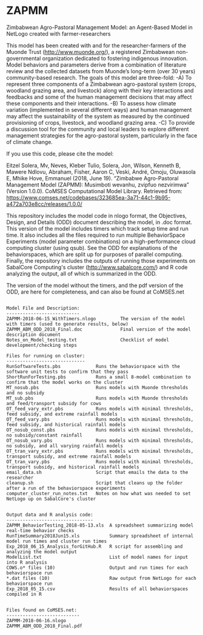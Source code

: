 # ZAPMM
Zimbabwean Agro-Pastoral Management Model: an Agent-Based Model in NetLogo created with farmer-researchers

This model has been created with and for the researcher-farmers of the Muonde Trust (http://www.muonde.org/), a registered Zimbabwean non-governmental organization dedicated to fostering indigenous innovation. Model behaviors and parameters derive from a combination of literature review and the collected datasets from Muonde’s long-term (over 30 years) community-based research. The goals of this model are three-fold:
-A) To represent three components of a Zimbabwean agro-pastoral system (crops, woodland grazing area, and livestock) along with their key interactions and feedbacks and some of the human management decisions that may affect these components and their interactions.
-B) To assess how climate variation (implemented in several different ways) and human management may affect the sustainability of the system as measured by the continued provisioning of crops, livestock, and woodland grazing area.
-C) To provide a discussion tool for the community and local leaders to explore different management strategies for the agro-pastoral system, particularly in the face of climate change.

If you use this code, please cite the model:

Eitzel Solera, Mv, Neves, Kleber Tulio, Solera, Jon, Wilson, Kenneth B, Mawere Ndlovu, Abraham, Fisher, Aaron C, Veski, André, Omoju, Oluwasola E, Mhike Hove, Emmanuel (2018, June 19). “Zimbabwe Agro-Pastoral Management Model (ZAPMM): Musimboti wevanhu, zvipfuo nezvirimwa” (Version 1.0.0). CoMSES Computational Model Library. Retrieved from: https://www.comses.net/codebases/323685ea-3a71-44c1-9b95-a472a703e8cc/releases/1.0.0/


This repository includes the model code in nlogo format, the Objectives, Design, and Details (ODD) document describing the model, in .doc format.  This version of the model includes timers which track setup time and run time.  It also includes all the files required to run multiple BehaviorSpace Experiments (model parameter combinations) on a high-performance cloud computing cluster (using qsub).  See the ODD for explanations of the behaviorspaces, which are split up for purposes of parallel computing. Finally, the repository includes the outputs of running those experiments on SabalCore Computing's cluster (http://www.sabalcore.com/) and R code analyzing the output, all of which is summarized in the ODD.

The version of the model without the timers, and the pdf version of the ODD, are here for completeness, and can also be found at CoMSES.net 

~~~~~~~~~~~~~~~~~~~~~

Model File and Description:
---------------------------
ZAPMM-2018-06-15_WithTimers.nlogo         The version of the model with timers (used to generate results, below)
ZAPMM_ABM_ODD_2018_Final.doc              Final version of the model description document
Notes_on_Model_testing.txt                Checklist of model development/checking steps

Files for running on cluster:
-----------------------------
RunSoftwareTests.pbs             Runs the behaviorspace with the software unit tests to confirm that they pass
ShortRunForTesting.pbs           Runs a small 8-model combination to confirm that the model works on the cluster
MT_nosub.pbs                     Runs models with Muonde thresholds and no subsidy
MT_sub.pbs                       Runs models with Muonde thresholds and feed/transport subsidy for cows
OT_feed_vary_extr.pbs            Runs models with minimal thresholds, feed subsidy, and extreme rainfall models
OT_feed_vary.pbs                 Runs models with minimal thresholds, feed subsidy, and historical rainfall models
OT_nosub_const.pbs               Runs models with minimal thresholds, no subsidy/constant rainfall
OT_nosub_vary.pbs                Runs models with minimal thresholds, no subsidy, and all varying rainfall models
OT_tran_vary_extr.pbs            Runs models with minimal thresholds, transport subsidy, and extreme rainfall models
OT_tran_vary.pbs                 Runs models with minimal thresholds, transport subsidy, and historical rainfall models
email_data.sh                    Script that emails the data to the researcher
cleanup.sh                       Script that cleans up the folder after a run of the behaviorspace experiments
computer_cluster_run_notes.txt   Notes on how what was needed to set NetLogo up on SabalCore's cluster


Output data and R analysis code:
--------------------------------
ZAPMM_BehaviorTesting_2018-05-13.xls  A spreadsheet summarizing model real-time behavior checks
RunTimeSummary2018Jun15.xls           Summary spreadsheet of internal model run times and cluster run times
Exp_2018_06_15_Analysis_forGitHub.R   R script for assembling and analyzing the model output
ModelList.txt                         List of model names for input into R analysis
COWS.o* files (10)                    Output and run times for each behaviorspace run
*.dat files (10)                      Raw output from NetLogo for each behaviorspace run
Exp_2018_05_15.csv                    Results of all behaviorspaces compiled in R


Files found on CoMSES.net:
---------------------------
ZAPMM-2018-06-16.nlogo
ZAPMM_ABM_ODD_2018_Final.pdf
